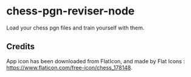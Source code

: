# chess-pgn-reviser-node

Load your chess pgn files and train yourself with them.

## Credits

App icon has been downloaded from FlatIcon, and made by Flat Icons : https://www.flaticon.com/free-icon/chess_178148.